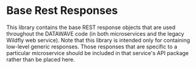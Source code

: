 # Base Rest Responses

This library contains the base REST response objects that are used throughout
the DATAWAVE code (in both microservices and the legacy Wildfly web service).
Note that this library is intended only for containing low-level generic
responses. Those responses that are specific to a particular microservice
should be included in that service's API package rather than be placed here.